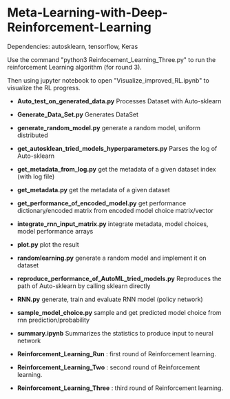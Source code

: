 # Meta-Learning-with-Deep-Reinforcement-Learning

Dependencies: autosklearn, tensorflow, Keras

Use the command "python3 Reinfocement_Learning_Three.py" to run the reinforcement Learning algorithm (for round 3).

Then using jupyter notebook to open "Visualize_improved_RL.ipynb" to visualize the RL progress.

* __Auto_test_on_generated_data.py__  Processes Dataset with Auto-sklearn

* __Generate_Data_Set.py__   Generates DataSet

* __generate_random_model.py__  generate a random model, uniform distributed

* __get_autosklean_tried_models_hyperparameters.py__   Parses the log of Auto-sklearn

* __get_metadata_from_log.py__ get the metadata of a given dataset index (with log file)

* __get_metadata.py__  get the metadata of a given dataset

* __get_performance_of_encoded_model.py__ get performance dictionary/encoded matrix from encoded model choice matrix/vector

* __integrate_rnn_input_matrix.py__ integrate metadata, model choices, model performance arrays

* __plot.py__  plot the result

* __randomlearning.py__  generate a random model and implement it on dataset

* __reproduce_performance_of_AutoML_tried_models.py__   Reproduces the path of Auto-sklearn by calling sklearn directly

* __RNN.py__ generate, train and evaluate RNN model (policy network)

* __sample_model_choice.py__ sample and get predicted model choice from rnn prediction/probability

* __summary.ipynb__   Summarizes the statistics to produce input to neural network

* __Reinforcement_Learning_Run__ : first round of Reinforcement learning.

* __Reinforcement_Learning_Two__ : second round of Reinforcement learning.

* __Reinforcement_Learning_Three__ : third round of Reinforcement learning.
